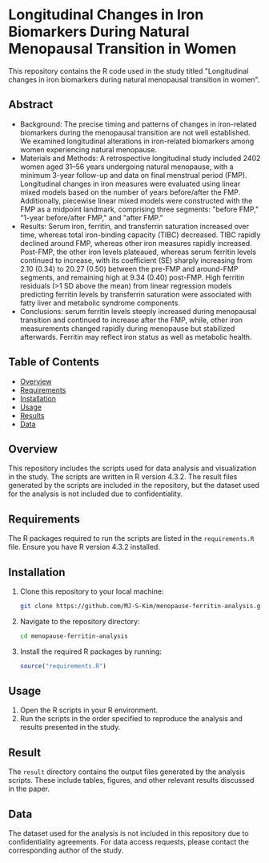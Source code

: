 # Longitudinal Changes in Iron Biomarkers During Natural Menopausal Transition in Women

This repository contains the R code used in the study titled "Longitudinal changes in iron biomarkers during natural menopausal transition in women".


## Abstract
- Background: The precise timing and patterns of changes in iron-related biomarkers during the menopausal transition are not well established. We examined longitudinal alterations in iron-related biomarkers among women experiencing natural menopause. 
- Materials and Methods: A retrospective longitudinal study included 2402 women aged 31–56 years undergoing natural menopause, with a minimum 3-year follow-up and data on final menstrual period (FMP). Longitudinal changes in iron measures were evaluated using linear mixed models based on the number of years before/after the FMP. Additionally, piecewise linear mixed models were constructed with the FMP as a midpoint landmark, comprising three segments: "before FMP," "1-year before/after FMP," and "after FMP."
- Results: Serum iron, ferritin, and transferrin saturation increased over time, whereas total iron-binding capacity (TIBC) decreased. TIBC rapidly declined around FMP, whereas other iron measures rapidly increased. Post-FMP, the other iron levels plateaued, whereas serum ferritin levels continued to increase, with its coefficient (SE) sharply increasing from 2.10 (0.34) to 20.27 (0.50) between the pre-FMP and around-FMP segments, and remaining high at 9.34 (0.40) post-FMP. High ferritin residuals (>1 SD above the mean) from linear regression models predicting ferritin levels by transferrin saturation were associated with fatty liver and metabolic syndrome components.
- Conclusions: serum ferritin levels steeply increased during menopausal transition and continued to increase after the FMP, while, other iron measurements changed rapidly during menopause but stabilized afterwards. Ferritin may reflect iron status as well as metabolic health.


## Table of Contents
- [Overview](#overview)
- [Requirements](#requirements)
- [Installation](#installation)
- [Usage](#usage)
- [Results](#result)
- [Data](#data)

## Overview
This repository includes the scripts used for data analysis and visualization in the study. The scripts are written in R version 4.3.2. The result files generated by the scripts are included in the repository, but the dataset used for the analysis is not included due to confidentiality.

## Requirements
The R packages required to run the scripts are listed in the `requirements.R` file. Ensure you have R version 4.3.2 installed.

## Installation
1. Clone this repository to your local machine:
    ```sh
    git clone https://github.com/MJ-S-Kim/menopause-ferritin-analysis.git
    ```
2. Navigate to the repository directory:
    ```sh
    cd menopause-ferritin-analysis
    ```
3. Install the required R packages by running:
    ```r
    source("requirements.R")
    ```

## Usage
1. Open the R scripts in your R environment.
2. Run the scripts in the order specified to reproduce the analysis and results presented in the study.

## Result
The `result` directory contains the output files generated by the analysis scripts. These include tables, figures, and other relevant results discussed in the paper.

## Data
The dataset used for the analysis is not included in this repository due to confidentiality agreements. For data access requests, please contact the corresponding author of the study.
